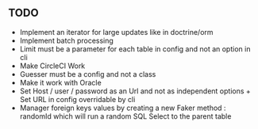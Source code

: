## TODO
* Implement an iterator for large updates like in doctrine/orm
* Implement batch processing
* Limit must be a parameter for each table in config and not an option in cli
* Make CircleCI Work
* Guesser must be a config and not a class
* Make it work with Oracle
* Set Host / user / password as an Url and not as independent options + Set URL in config overridable by cli
* Manager foreign keys values by creating a new Faker method : randomId which will run a random SQL Select to the parent table
